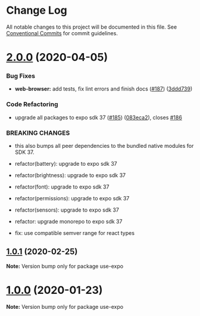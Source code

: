 # Change Log

All notable changes to this project will be documented in this file.
See [Conventional Commits](https://conventionalcommits.org) for commit guidelines.

# [2.0.0](https://github.com/bycedric/use-expo/compare/1.0.1...2.0.0) (2020-04-05)


### Bug Fixes

* **web-browser:** add tests, fix lint errors and finish docs ([#187](https://github.com/bycedric/use-expo/issues/187)) ([3ddd739](https://github.com/bycedric/use-expo/commit/3ddd73901a1cd2e33e0d7d6c067dd0d88b71f1cf))


### Code Refactoring

* upgrade all packages to expo sdk 37 ([#185](https://github.com/bycedric/use-expo/issues/185)) ([083eca2](https://github.com/bycedric/use-expo/commit/083eca28c2271f6581b051e38652e51b4da8bfc9)), closes [#186](https://github.com/bycedric/use-expo/issues/186)


### BREAKING CHANGES

* this also bumps all peer dependencies to the bundled native modules for SDK 37.

* refactor(battery): upgrade to expo sdk 37

* refactor(brightness): upgrade to expo sdk 37

* refactor(font): upgrade to expo sdk 37

* refactor(permissions): upgrade to expo sdk 37

* refactor(sensors): upgrade to expo sdk 37

* refactor: upgrade monorepo to expo sdk 37

* fix: use compatible semver range for react types





## [1.0.1](https://github.com/bycedric/use-expo/compare/1.0.0...1.0.1) (2020-02-25)

**Note:** Version bump only for package use-expo





# [1.0.0](https://github.com/bycedric/use-expo/compare/v0.10.1...1.0.0) (2020-01-23)

**Note:** Version bump only for package use-expo
